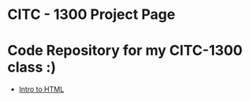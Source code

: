 # CITC - 1300 Project Page
# Code Repository for my CITC-1300 class :)


<ul>
    <li><a href="intro_to_html/index.html" target="_blank"> Intro to HTML </a></li>
</ul>